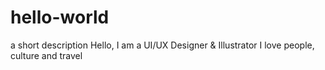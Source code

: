 # hello-world
a short description
Hello,
I am a UI/UX Designer & Illustrator I love people, culture and travel
